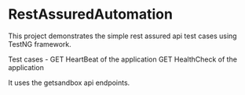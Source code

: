 # RestAssuredAutomation

This project demonstrates the simple rest assured api test cases using TestNG framework.

Test cases - 
  GET HeartBeat of the application
  GET HealthCheck of the application
  
It uses the getsandbox api endpoints.
